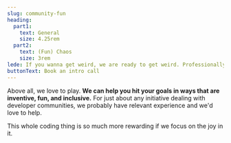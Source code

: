 ```yaml
---
slug: community-fun
heading:
  part1:
    text: General
    size: 4.25rem
  part2:
    text: (Fun) Chaos
    size: 3rem
lede: If you wanna get weird, we are ready to get weird. Professionally.
buttonText: Book an intro call
---
```


Above all, we love to play. **We can help you hit your goals in ways that are inventive, fun, and inclusive.** For just about any initiative dealing with developer communities, we probably have relevant experience and we'd love to help.

This whole coding thing is so much more rewarding if we focus on the joy in it.
